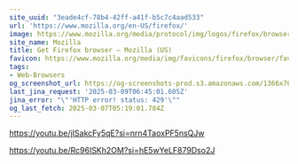 ```yaml
---
site_uuid: "3eade4cf-78b4-42ff-a41f-b5c7c4aad533"
url: 'https://www.mozilla.org/en-US/firefox/'
image: https://www.mozilla.org/media/protocol/img/logos/firefox/browser/og.4ad05d4125a5.png
site_name: Mozilla
title: Get Firefox browser — Mozilla (US)
favicon: https://www.mozilla.org/media/img/favicons/firefox/browser/favicon-196x196.59e3822720be.png
tags:
- Web-Browsers
og_screenshot_url: https://og-screenshots-prod.s3.amazonaws.com/1366x768/80/false/76d5a4cefd9ca1cce00a1c25e44d03f9ae5956123e8905ff1f8becb35aedeb3b.jpeg
last_jina_request: '2025-03-09T06:45:01.605Z'
jina_error: "\"'HTTP error! status: 429'\""
og_last_fetch: 2025-03-07T05:19:01.784Z
---
```


https://youtu.be/jISakcFy5qE?si=nrn4TaoxPF5nsQJw

https://youtu.be/Rc96ISKh2OM?si=hE5wYeLF879Dso2J
